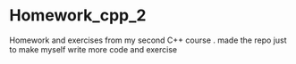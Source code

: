 # Homework_cpp_2
Homework and exercises from my second C++ course . made the repo just to make myself write more code and exercise 
